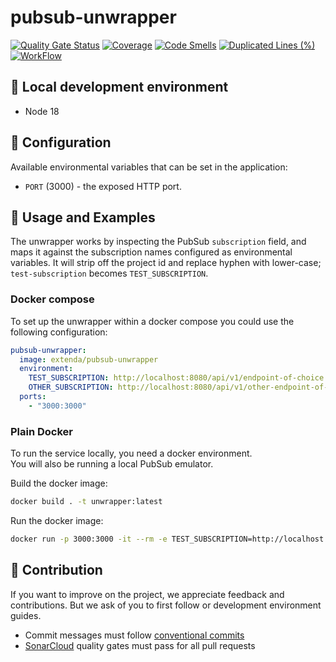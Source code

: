 # pubsub-unwrapper

[![Quality Gate Status](https://sonarcloud.io/api/project_badges/measure?project=extenda_pubsub-unwrapper&metric=alert_status&token=b470bc3eeb211b83f4a2adfd548ac5abf2eef0e4)](https://sonarcloud.io/dashboard?id=extenda_pubsub-unwrapper)
[![Coverage](https://sonarcloud.io/api/project_badges/measure?project=extenda_pubsub-unwrapper&metric=coverage&token=b470bc3eeb211b83f4a2adfd548ac5abf2eef0e4)](https://sonarcloud.io/dashboard?id=extenda_pubsub-unwrapper)
[![Code Smells](https://sonarcloud.io/api/project_badges/measure?project=extenda_pubsub-unwrapper&metric=code_smells&token=b470bc3eeb211b83f4a2adfd548ac5abf2eef0e4)](https://sonarcloud.io/dashboard?id=extenda_pubsub-unwrapper)
[![Duplicated Lines (%)](https://sonarcloud.io/api/project_badges/measure?project=extenda_pubsub-unwrapper&metric=duplicated_lines_density&token=b470bc3eeb211b83f4a2adfd548ac5abf2eef0e4)](https://sonarcloud.io/dashboard?id=extenda_pubsub-unwrapper)
[![WorkFlow](https://github.com/extenda/pubsub-unwrapper/actions/workflows/commit.yaml/badge.svg)](https://github.com/extenda/pubsub-unwrapper/actions)

## :wrench: Local development environment

* Node 18

## :nut_and_bolt: Configuration

Available environmental variables that can be set in the application:

* `PORT` (3000) - the exposed HTTP port.

## :notebook_with_decorative_cover: Usage and Examples

The unwrapper works by inspecting the PubSub `subscription` field, and maps it against the
subscription names configured as environmental variables. It will strip off the project id
and replace hyphen with lower-case; `test-subscription` becomes `TEST_SUBSCRIPTION`.

### Docker compose

To set up the unwrapper within a docker compose you could use the following configuration:

```yaml
pubsub-unwrapper:
  image: extenda/pubsub-unwrapper
  environment:
    TEST_SUBSCRIPTION: http://localhost:8080/api/v1/endpoint-of-choice
    OTHER_SUBSCRIPTION: http://localhost:8080/api/v1/other-endpoint-of-choice
  ports:
    - "3000:3000"
```

### Plain Docker

To run the service locally, you need a docker environment.\
You will also be running a local PubSub emulator.

Build the docker image:
```bash
docker build . -t unwrapper:latest
```

Run the docker image:
```bash
docker run -p 3000:3000 -it --rm -e TEST_SUBSCRIPTION=http://localhost:8080/api/v1/endpoint-of-choice unwrapper:latest
```

## :information_desk_person: Contribution

If you want to improve on the project, we appreciate feedback and contributions. But we ask of you to first follow or development environment guides.

* Commit messages must follow [conventional commits](https://conventionalcommits.org)
* [SonarCloud](https://sonarcloud.io/dashboard?id=extenda_structurizr-to-png) quality gates must pass for all pull requests
